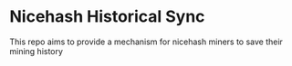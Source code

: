 # Nicehash Historical Sync

This repo aims to provide a mechanism for nicehash miners to save their mining history


